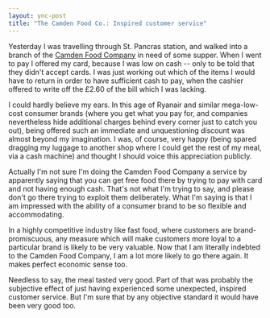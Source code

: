 ```yaml
---
layout: ync-post
title: "The Camden Food Co.: Inspired customer service"
---
```


Yesterday I was travelling through St. Pancras station, and walked into a branch of the
[Camden Food Company](http://www.camdenfoodco.com/) in need of some supper. When I went to pay I
offered my card, because I was low on cash -- only to be told that they didn't accept cards. I was
just working out which of the items I would have to return in order to have sufficient cash to pay,
when the cashier offered to write off the £2.60 of the bill which I was lacking.

I could hardly
believe my ears. In this age of Ryanair and similar mega-low-cost consumer brands (where you get
what you pay for, and companies nevertheless hide additional charges behind every corner just to
catch you out), being offered such an immediate and unquestioning discount was almost beyond my
imagination. I was, of course, very happy (being spared dragging my luggage to another shop where I
could get the rest of my meal, via a cash machine) and thought I should voice this appreciation
publicly.

Actually I'm not sure I'm doing the Camden Food Company a service by apparently saying
that you can get free food there by trying to pay with card and not having enough cash. That's not
what I'm trying to say, and please don't go there trying to exploit them deliberately. What I'm
saying is that I am impressed with the ability of a consumer brand to be so flexible and
accommodating.

In a highly competitive industry like fast food, where customers are
brand-promiscuous, any measure which will make customers more loyal to a particular brand is likely
to be very valuable. Now that I am literally indebted to the Camden Food Company, I am a lot more
likely to go there again. It makes perfect economic sense too.

Needless to say, the meal tasted
very good. Part of that was probably the subjective effect of just having experienced some
unexpected, inspired customer service. But I'm sure that by any objective standard it would have
been very good too.
